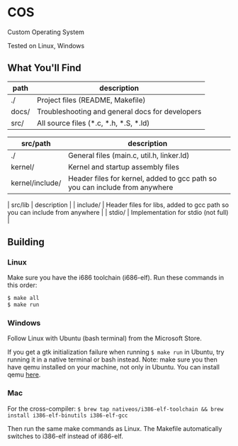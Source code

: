 # COS

Custom Operating System

Tested on Linux, Windows

## What You'll Find

| path | description |
|-|-|
| ./ | Project files (README, Makefile) |
| docs/ | Troubleshooting and general docs for developers |
| src/ | All source files (\*.c, \*.h, \*.S, \*.ld) |

| src/path | description |
|-|-|
| ./ | General files (main.c, util.h, linker.ld) |
| kernel/ | Kernel and startup assembly files |
| kernel/include/ | Header files for kernel, added to gcc path so you can include from anywhere |

| src/lib | description |
| include/ | Header files for libs, added to gcc path so you can include from anywhere |
| stdio/ | Implementation for stdio (not full) |

## Building

### Linux

Make sure you have the i686 toolchain (i686-elf). Run these commands in this order:

```bash
$ make all
$ make run
```

### Windows

Follow Linux with Ubuntu (bash terminal) from the Microsoft Store.

If you get a gtk initialization failure when running `$ make run` in Ubuntu, try running it in a native terminal or bash instead. Note: make sure you then have qemu installed on your machine, not only in Ubuntu. You can install qemu [here](https://www.qemu.org/download/).

### Mac

For the cross-compiler: `$ brew tap nativeos/i386-elf-toolchain && brew install i386-elf-binutils i386-elf-gcc`

Then run the same make commands as Linux. The Makefile automatically switches to i386-elf instead of i686-elf.
